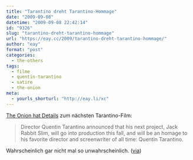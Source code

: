 ```yaml
---
title: "Tarantino dreht Tarantino-Hommage"
date: "2009-09-08"
datetime: "2009-09-08 22:42:14"
id: "9326"
slug: "tarantino-dreht-tarantino-hommage"
url: "https://eay.cc/2009/tarantino-dreht-tarantino-hommage/"
author: "eay"
format: "post"
categories:
  - the-others
tags:
  - filme
  - quentin-tarantino
  - satire
  - the-onion
meta:
  - yourls_shorturl: "http://eay.li/xc"
---
```


[The Onion hat Details](http://www.theonion.com/content/news/next_tarantino_movie_an_homage_to) zum nächsten Tarantino-Film:

> Director Quentin Tarantino announced that his next project, Jack Rabbit Slim, will go into production this fall, and will be an homage to his favorite director and screenwriter of all time: Quentin Tarantino.

Wahrscheinlich gar nicht mal so unwahrscheinlich. ([via](http://twitter.com/AndiH/status/3846221486))
